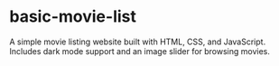 # basic-movie-list
A simple movie listing website built with HTML, CSS, and JavaScript. Includes dark mode support and an image slider for browsing movies.
